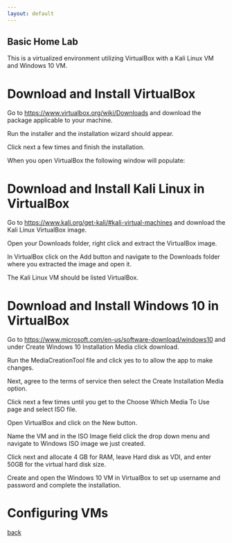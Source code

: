 ```yaml
---
layout: default
---
```


## Basic Home Lab

This is a virtualized environment utilizing VirtualBox with a Kali Linux VM and Windows 10 VM.


# Download and Install VirtualBox

Go to https://www.virtualbox.org/wiki/Downloads and download the package applicable to your machine. 

Run the installer and the installation wizard should appear. 

Click next a few times and finish the installation. 

When you open VirtualBox the following window will populate:



# Download and Install Kali Linux in VirtualBox

Go to https://www.kali.org/get-kali/#kali-virtual-machines and download the Kali Linux VirtualBox image.

Open your Downloads folder, right click and extract the VirtualBox image. 

In VirtualBox click on the Add button and navigate to the Downloads folder where you extracted the image and open it. 

The Kali Linux VM should be listed VirtualBox.



# Download and Install Windows 10 in VirtualBox

Go to https://www.microsoft.com/en-us/software-download/windows10 and under Create Windows 10 Installation Media click download.

Run the MediaCreationTool file and click yes to to allow the app to make changes.

Next, agree to the terms of service then select the Create Installation Media option. 

Click next a few times until you get to the Choose Which Media To Use page and select ISO file.

Open VirtualBox and click on the New button. 

Name the VM and in the ISO Image field click the drop down menu and navigate to Windows ISO image we just created. 

Click next and allocate 4 GB for RAM, leave Hard disk as VDI, and enter 50GB for the virtual hard disk size.

Create and open the Windows 10 VM in VirtualBox to set up username and password and complete the installation.

# Configuring VMs



[back](./)
